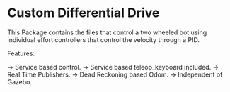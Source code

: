 # Custom Differential Drive

This Package contains the files that control a two wheeled bot using individual effort controllers that control the velocity through a PID.

Features:

-> Service based control. 
-> Service based teleop_keyboard included.
-> Real Time Publishers.
-> Dead Reckoning based Odom.
-> Independent of Gazebo.
